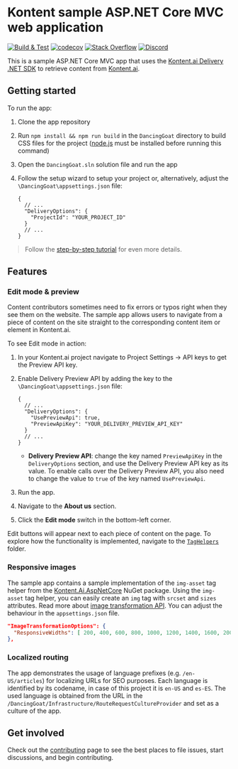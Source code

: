 # Kontent sample ASP.NET Core MVC web application

[![Build & Test](https://github.com/kontent-ai/sample-app-net/actions/workflows/integrate.yml/badge.svg)](https://github.com/kontent-ai/sample-app-net/actions/workflows/integrate.yml)
[![codecov](https://codecov.io/gh/Kentico/kontent-sample-app-net/branch/master/graph/badge.svg?token=hj8JmDzLjJ)](https://codecov.io/gh/Kentico/kontent-sample-app-net)
[![Stack Overflow](https://img.shields.io/badge/Stack%20Overflow-ASK%20NOW-FE7A16.svg?logo=stackoverflow&logoColor=white)](https://stackoverflow.com/tags/kontent)
[![Discord](https://img.shields.io/discord/821885171984891914?label=Discord&logo=Discord&logoColor=white)](https://discord.gg/SKCxwPtevJ)

This is a sample ASP.NET Core MVC app that uses the [Kontent.ai Delivery .NET SDK](https://github.com/Kentico/kontent-delivery-sdk-net) to retrieve content from [Kontent.ai](https://kontent.ai).

## Getting started

To run the app:

1. Clone the app repository
2. Run `npm install && npm run build` in the `DancingGoat` directory to build CSS files for the project ([node.js](https://nodejs.org/) must be installed before running this command)
3. Open the `DancingGoat.sln` solution file and run the app
4. Follow the setup wizard to setup your project or, alternatively, adjust the `\DancingGoat\appsettings.json` file:

   ```jsonc
   {
     // ...
     "DeliveryOptions": {
       "ProjectId": "YOUR_PROJECT_ID"
     }
     // ...
   }
   ```
> Follow the [step-by-step tutorial](https://kontent.ai/learn/tutorials/develop-apps/get-started/run-sample-app?tech=dotnet) for even more details.

## Features

### Edit mode & preview

Content contributors sometimes need to fix errors or typos right when they see them on the website. The sample app allows users to navigate from a piece of content on the site straight to the corresponding content item or element in Kontent.ai.

To see Edit mode in action:

1. In your Kontent.ai project navigate to Project Settings -> API keys to get the Preview API key. 
2. Enable Delivery Preview API by adding the key to the `\DancingGoat\appsettings.json` file:

   ```jsonc
   {
     // ...
     "DeliveryOptions": {
       "UsePreviewApi": true,
       "PreviewApiKey": "YOUR_DELIVERY_PREVIEW_API_KEY"
     }
     // ...
   }
   ```

   - **Delivery Preview API**: change the key named `PreviewApiKey` in the `DeliveryOptions` section, and use the Delivery Preview API key as its value. To enable calls over the Delivery Preview API, you also need to change the value to `true` of the key named `UsePreviewApi`.

3. Run the app.
4. Navigate to the **About us** section.
5. Click the **Edit mode** switch in the bottom-left corner.

Edit buttons will appear next to each piece of content on the page.
To explore how the functionality is implemented, navigate to the [`TagHelpers`](https://github.com/Kentico/kontent-sample-app-net/tree/master/DancingGoat/TagHelpers) folder.

### Responsive images

The sample app contains a sample implementation of the `img-asset` tag helper from the [Kontent.Ai.AspNetCore](https://www.nuget.org/packages/Kentico.Kontent.AspNetCore) NuGet package. Using the `img-asset` tag helper, you can easily create an `img` tag with `srcset` and `sizes` attributes. Read more about [image transformation API](https://kontent.ai/learn/reference/image-transformation).
You can adjust the behaviour in the `appsettings.json` file.

```json
"ImageTransformationOptions": {
  "ResponsiveWidths": [ 200, 400, 600, 800, 1000, 1200, 1400, 1600, 2000, 4000 ]
},
```

### Localized routing

The app demonstrates the usage of language prefixes (e.g. `/en-US/articles`) for localizing URLs for SEO purposes. Each language is identified by its codename, in case of this project it is `en-US` and `es-ES`.
The used language is obtained from the URL in the `/DancingGoat/Infrastructure/RouteRequestCultureProvider` and set as a culture of the app. 
## Get involved

Check out the [contributing](CONTRIBUTING.md) page to see the best places to file issues, start discussions, and begin contributing.
